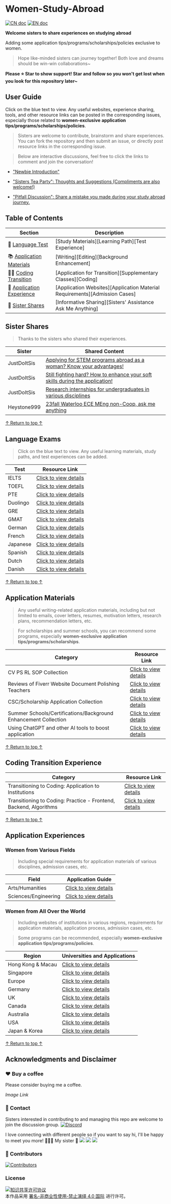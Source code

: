 # Women-Study-Abroad



[![CN doc](https://img.shields.io/badge/中文版-blue.svg)](README.md)
[![EN doc](https://img.shields.io/badge/English-blue.svg)](README_en.md)

**Welcome sisters to share experiences on studying abroad**

Adding some application tips/programs/scholarships/policies exclusive to women.

> Hope like-minded sisters can journey together! Both love and dreams should be win-win collaborations~

**Please ⭐ Star to show support! Star and follow so you won't get lost when you look for this repository later~**

## User Guide

Click on the blue text to view. Any useful websites, experience sharing, tools, and other resource links can be posted in the corresponding issues, especially those related to **women-exclusive** **application tips/programs/scholarships/policies**.

> Sisters are welcome to contribute, brainstorm and share experiences. You can fork the repository and then submit an issue, or directly post resource links in the corresponding issue.

> Below are interactive discussions, feel free to click the links to comment and join the conversation!

- ["Newbie Introduction"](https://github.com/Celiashea/Women-Study-Abroad-24fall/issues/2)
  
- ["Sisters Tea Party": Thoughts and Suggestions (Compliments are also welcome!)](https://github.com/Celiashea/Women-Study-Abroad-24fall/issues/38)
  
- ["Pitfall Discussion": Share a mistake you made during your study abroad journey.](https://github.com/Celiashea/Women-Study-Abroad-24fall/issues/45)
  

## Table of Contents

| Section | Description |
| --- | --- |
| 💎 [Language Test](#LanguageTest) | [Study Materials][Learning Path][Test Experience]|
| 📚 [Application Materials](#ApplicationMaterials) | [Writing][Editing][Background Enhancement] |
| 👩‍💻 [Coding Transition](#CodingTransition) | [Application for Transition][Supplementary Classes][Coding]|
| 🌟 [Application Experience](#ApplicationExperience) | [Application Websites][Application Material Requirements][Admission Cases] |
| 👭 [Sister Shares](#SisterShares) | [Informative Sharing][Sisters' Assistance Ask Me Anything]|

## Sister Shares

> Thanks to the sisters who shared their experiences.

| Sister | Shared Content |
| --- | --- |
| JustDoItSis |[Applying for STEM programs abroad as a woman? Know your advantages!](https://github.com/Celiashea/Women-Study-Abroad-24fall/issues/43)|
| JustDoItSis |[Still fighting hard? How to enhance your soft skills during the application!](https://github.com/Celiashea/Women-Study-Abroad-24fall/issues/44)|
| JustDoItSis | [Research internships for undergraduates in various disciplines](https://github.com/himahuja/Research-Internships-for-Undergraduates) |
| Heystone999 | [23fall Waterloo ECE MEng non-Coop, ask me anything](https://github.com/Celiashea/Women-Study-Abroad-24fall/issues/34) |

[↑ Return to top ↑](#UserGuide)

## Language Exams

> Click on the blue text to view. Any useful learning materials, study paths, and test experiences can be added.

| Test | Resource Link |
| --- | --- |
| IELTS |[Click to view details](https://github.com/Celiashea/Women-Study-Abroad-24fall/issues/3)|
| TOEFL |[Click to view details](https://github.com/Celiashea/Women-Study-Abroad-24fall/issues/4)|
| PTE  |[Click to view details](https://github.com/Celiashea/Women-Study-Abroad-24fall/issues/5)|
| Duolingo |[Click to view details](https://github.com/Celiashea/Women-Study-Abroad-24fall/issues/6)|
| GRE  |[Click to view details](https://github.com/Celiashea/Women-Study-Abroad-24fall/issues/7)|
| GMAT  |[Click to view details](https://github.com/Celiashea/Women-Study-Abroad-24fall/issues/8)|
| German  |[Click to view details](https://github.com/Celiashea/Women-Study-Abroad-24fall/issues/9)|
| French  |[Click to view details](https://github.com/Celiashea/Women-Study-Abroad-24fall/issues/10)|
| Japanese  |[Click to view details](https://github.com/Celiashea/Women-Study-Abroad-24fall/issues/11)|
| Spanish |[Click to view details](https://github.com/Celiashea/Women-Study-Abroad-24fall/issues/12)|
| Dutch |[Click to view details](https://github.com/Celiashea/Women-Study-Abroad-24fall/issues/13)|
| Danish |[Click to view details](https://github.com/Celiashea/Women-Study-Abroad-24fall/issues/14)|

[↑ Return to top ↑](#UserGuide)


## Application Materials

> Any useful writing-related application materials, including but not limited to emails, cover letters, resumes, motivation letters, research plans, recommendation letters, etc.

> For scholarships and summer schools, you can recommend some programs, especially **women-exclusive** **application tips/programs/scholarships**.

| Category | Resource Link |
| --- | --- |
| CV PS RL SOP Collection |[Click to view details](https://github.com/Celiashea/Women-Study-Abroad-24fall/issues/15)|
| Reviews of Fiverr Website Document Polishing Teachers |[Click to view details](https://github.com/Celiashea/Women-Study-Abroad-24fall/issues/16)|
| CSC/Scholarship Application Collection |[Click to view details](https://github.com/Celiashea/Women-Study-Abroad-24fall/issues/17)|
| Summer Schools/Certifications/Background Enhancement Collection |[Click to view details](https://github.com/Celiashea/Women-Study-Abroad-24fall/issues/18)|
| Using ChatGPT and other AI tools to boost application |[Click to view details](https://github.com/Celiashea/Women-Study-Abroad-24fall/issues/41)|

[↑ Return to top ↑](#UserGuide)

## Coding Transition Experience

| Category | Resource Link |
| --- | --- |
| Transitioning to Coding: Application to Institutions |[Click to view details](https://github.com/Celiashea/Women-Study-Abroad-24fall/issues/19)|
| Transitioning to Coding: Practice - Frontend, Backend, Algorithms |[Click to view details](https://github.com/Celiashea/Women-Study-Abroad-24fall/issues/20)|

[↑ Return to top ↑](#UserGuide)

## Application Experiences

### Women from Various Fields

> Including special requirements for application materials of various disciplines, admission cases, etc.

| Field | Application Guide |
| --- | --- |
| Arts/Humanities |[Click to view details](https://github.com/Celiashea/Women-Study-Abroad-24fall/issues/48)|
| Sciences/Engineering |[Click to view details](https://github.com/Celiashea/Women-Study-Abroad-24fall/issues/49)|

### Women from All Over the World

> Including websites of institutions in various regions, requirements for application materials, application process, admission cases, etc.

> Some programs can be recommended, especially **women-exclusive** **application tips/programs/policies**.

| Region | Universities and Applications |
| --- | --- |
| Hong Kong & Macau |[Click to view details](https://github.com/Celiashea/Women-Study-Abroad-24fall/issues/39)|
| Singapore |[Click to view details](https://github.com/Celiashea/Women-Study-Abroad-24fall/issues/40)|
| Europe |[Click to view details](https://github.com/Celiashea/Women-Study-Abroad-24fall/issues/21)|
| Germany |[Click to view details](https://github.com/Celiashea/Women-Study-Abroad-24fall/issues/29)|
| UK |[Click to view details](https://github.com/Celiashea/Women-Study-Abroad-24fall/issues/31)|
| Canada |[Click to view details](https://github.com/Celiashea/Women-Study-Abroad-24fall/issues/34)|
| Australia |[Click to view details](https://github.com/Celiashea/Women-Study-Abroad-24fall/issues/35)|
| USA |[Click to view details](https://github.com/Celiashea/Women-Study-Abroad-24fall/issues/36)|
| Japan & Korea |[Click to view details](https://github.com/Celiashea/Women-Study-Abroad-24fall/issues/37)|

[↑ Return to top ↑](#UserGuide)

## Acknowledgments and Disclaimer

### ❤️ Buy a coffee

Please consider buying me a coffee.

*Image Link*

### 💛 Contact

Sisters interested in contributing to and managing this repo are welcome to join the discussion group. [![Discord](https://img.shields.io/badge/Discord-留学姊妹｜海妖的呼唤-%235865F2?style=flat-square&logo=discord)](https://discord.gg/BKBkMFTtC7)

I love connecting with different people so if you want to say hi, I'll be happy to meet you more! 🥺🥰🥳 My sister 👭
[![](https://img.shields.io/badge/mail-Celiashea%40protonmail.com-red)](mailto:Celiashea@protonmail.com)
[![](https://img.shields.io/badge/-Celia_Atti-036be4?style=flat-square&logo=Facebook&logoColor=white&link=https://www.facebook.com/profile.php?id=61550683108775)](https://www.facebook.com/profile.php?id=61550683108775)
[![](https://img.shields.io/github/followers/Celiashea?label=follow&style=social)](https://github.com/Celiashea)


### 🧡 Contributors

[![Contributors](https://contrib.rocks/image?repo=Celiashea/Women-Study-Abroad)](https://github.com/Celiashea/Women-Study-Abroad/graphs/contributors)



### License

<a rel="license" href="https://creativecommons.org/licenses/by-nc-nd/4.0/deed.zh"><img alt="知识共享许可协议" style="border-width: 0" src="https://licensebuttons.net/l/by-nc-nd/4.0/88x31.png"></a><br>本作品采用 <a rel="license" href="https://creativecommons.org/licenses/by-nc-nd/4.0/deed.zh">署名-非商业性使用-禁止演绎 4.0 国际</a> 进行许可。
